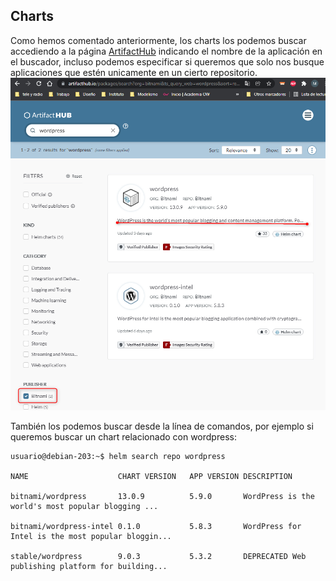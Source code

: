 ## Charts
Como hemos comentado anteriormente, los charts los podemos buscar accediendo a la página [ArtifactHub](https://artifacthub.io/) indicando el nombre de la aplicación en el buscador, incluso podemos especificar si queremos que solo nos busque aplicaciones que estén unicamente en un cierto repositorio.
![ArticactHub-chart-WordPress](https://github.com/Mbonillac/Helm/blob/main/img/busqueda-charts.png?raw=true) 

También los podemos buscar desde la línea de comandos, por ejemplo si queremos buscar un chart relacionado con wordpress:

~~~
usuario@debian-203:~$ helm search repo wordpress

NAME                   	CHART VERSION	APP VERSION	DESCRIPTION                                       

bitnami/wordpress      	13.0.9       	5.9.0      	WordPress is the world's most popular blogging ...

bitnami/wordpress-intel	0.1.0        	5.8.3      	WordPress for Intel is the most popular bloggin...

stable/wordpress       	9.0.3        	5.3.2      	DEPRECATED Web publishing platform for building...
~~~
